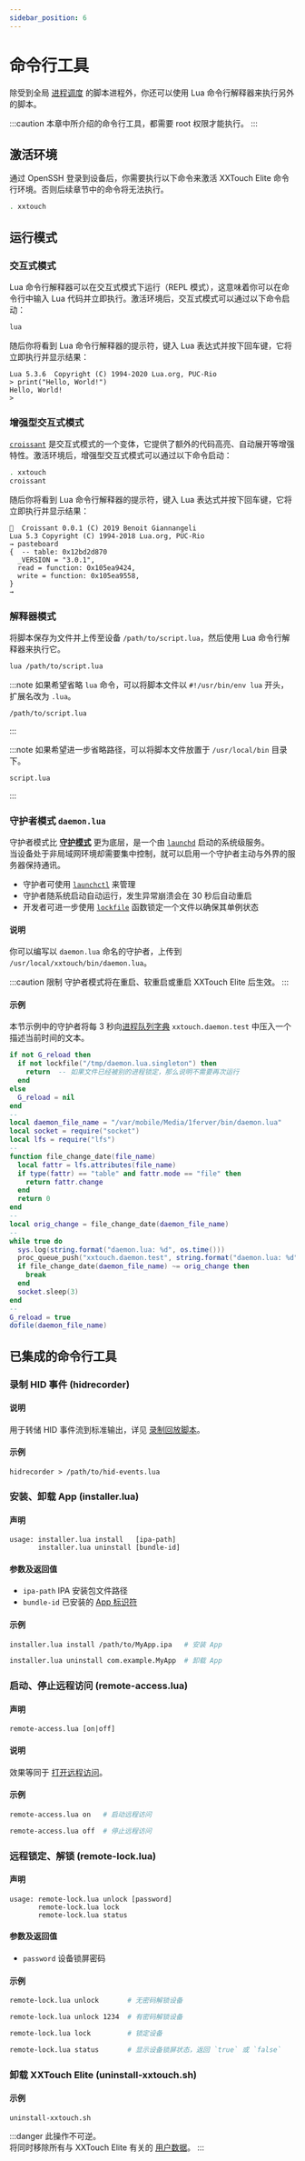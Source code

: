 ```yaml
---
sidebar_position: 6
---
```


# 命令行工具

除受到全局 [进程调度](./basic-concepts/process-control-flow.md#进程调度) 的脚本进程外，你还可以使用 Lua 命令行解释器来执行另外的脚本。

:::caution
本章中所介绍的命令行工具，都需要 root 权限才能执行。
:::

## 激活环境

通过 OpenSSH 登录到设备后，你需要执行以下命令来激活 XXTouch Elite 命令行环境。否则后续章节中的命令将无法执行。

```bash
. xxtouch
```

## 运行模式

### 交互式模式

Lua 命令行解释器可以在交互式模式下运行（REPL 模式），这意味着你可以在命令行中输入 Lua 代码并立即执行。激活环境后，交互式模式可以通过以下命令启动：

```bash
lua
```

随后你将看到 Lua 命令行解释器的提示符，键入 Lua 表达式并按下回车键，它将立即执行并显示结果：

```text
Lua 5.3.6  Copyright (C) 1994-2020 Lua.org, PUC-Rio
> print("Hello, World!")
Hello, World!
> 
```

### 增强型交互式模式

[`croissant`](https://github.com/giann/croissant) 是交互式模式的一个变体，它提供了额外的代码高亮、自动展开等增强特性。激活环境后，增强型交互式模式可以通过以下命令启动：

```bash
. xxtouch
croissant
```

随后你将看到 Lua 命令行解释器的提示符，键入 Lua 表达式并按下回车键，它将立即执行并显示结果：

```text
🥐  Croissant 0.0.1 (C) 2019 Benoit Giannangeli
Lua 5.3 Copyright (C) 1994-2018 Lua.org, PUC-Rio
→ pasteboard
{  -- table: 0x12bd2d870
  _VERSION = "3.0.1",
  read = function: 0x105ea9424,
  write = function: 0x105ea9558,
}
→ 
```

### 解释器模式

将脚本保存为文件并上传至设备 `/path/to/script.lua`，然后使用 Lua 命令行解释器来执行它。

```bash
lua /path/to/script.lua
```

:::note
如果希望省略 `lua` 命令，可以将脚本文件以 `#!/usr/bin/env lua` 开头，扩展名改为 `.lua`。

```bash
/path/to/script.lua
```

:::

:::note
如果希望进一步省略路径，可以将脚本文件放置于 `/usr/local/bin` 目录下。

```bash
script.lua
```

:::

### 守护者模式 `daemon.lua`

守护者模式比 [**守护模式**](./basic-concepts/daemon-mode.md#守护模式) 更为底层，是一个由 [`launchd`](https://www.launchd.info/) 启动的系统级服务。  
当设备处于非局域网环境却需要集中控制，就可以启用一个守护者主动与外界的服务器保持通讯。

* 守护者可使用 [`launchctl`](https://support.apple.com/zh-cn/guide/terminal/apdc6c1077b-5d5d-4d35-9c19-60f2397b2369/mac) 来管理
* 守护者随系统启动自动运行，发生异常崩溃会在 30 秒后自动重启
* 开发者可进一步使用 [`lockfile`](./basic-concepts/process-control-flow.md#锁定进程号文件-lockfile) 函数锁定一个文件以确保其单例状态

#### 说明

你可以编写以 `daemon.lua` 命名的守护者，上传到 `/usr/local/xxtouch/bin/daemon.lua`。

:::caution 限制
守护者模式将在重启、软重启或重启 XXTouch Elite 后生效。
:::

#### 示例

本节示例中的守护者将每 3 秒向[进程队列字典](./developer-manual/proc.md#进程队列字典) `xxtouch.daemon.test` 中压入一个描述当前时间的文本。

```lua title="daemon.lua" showLineNumbers
if not G_reload then
  if not lockfile("/tmp/daemon.lua.singleton") then
    return  -- 如果文件已经被别的进程锁定，那么说明不需要再次运行
  end
else
  G_reload = nil
end
--
local daemon_file_name = "/var/mobile/Media/1ferver/bin/daemon.lua"
local socket = require("socket")
local lfs = require("lfs")
--
function file_change_date(file_name)
  local fattr = lfs.attributes(file_name)
  if type(fattr) == "table" and fattr.mode == "file" then
    return fattr.change
  end
  return 0
end
--
local orig_change = file_change_date(daemon_file_name)
--
while true do
  sys.log(string.format("daemon.lua: %d", os.time()))
  proc_queue_push("xxtouch.daemon.test", string.format("daemon.lua: %d", os.time()))
  if file_change_date(daemon_file_name) ~= orig_change then
    break
  end
  socket.sleep(3)
end
--
G_reload = true
dofile(daemon_file_name)
```

## 已集成的命令行工具

### 录制 HID 事件 \(**hidrecorder**\)

#### 说明

用于转储 HID 事件流到标准输出，详见 [录制回放脚本](./tutorial-extras/simulate-touches.mdx#录制回放脚本)。

#### 示例

```text
hidrecorder > /path/to/hid-events.lua
```

### 安装、卸载 App \(**installer\.lua**\)

#### 声明

```text
usage: installer.lua install   [ipa-path]
       installer.lua uninstall [bundle-id]
```

#### 参数及返回值

* `ipa-path` IPA 安装包文件路径
* `bundle-id` 已安装的 [App 标识符](developer-manual/app.md#标识符)

#### 示例

```bash
installer.lua install /path/to/MyApp.ipa   # 安装 App
```

```bash
installer.lua uninstall com.example.MyApp  # 卸载 App
```

### 启动、停止远程访问 \(**remote\-access\.lua**\)

#### 声明

```text
remote-access.lua [on|off]
```

#### 说明

效果等同于 [打开远程访问](tutorial-basics/create-a-workspace.md#打开远程访问)。

#### 示例

```bash
remote-access.lua on   # 启动远程访问
```

```bash
remote-access.lua off  # 停止远程访问
```

### 远程锁定、解锁 \(**remote\-lock\.lua**\)

#### 声明

```text
usage: remote-lock.lua unlock [password]
       remote-lock.lua lock
       remote-lock.lua status
```

#### 参数及返回值

* `password` 设备锁屏密码

#### 示例

```bash
remote-lock.lua unlock       # 无密码解锁设备
```

```bash
remote-lock.lua unlock 1234  # 有密码解锁设备
```

```bash
remote-lock.lua lock         # 锁定设备
```

```bash
remote-lock.lua status       # 显示设备锁屏状态，返回 `true` 或 `false`
```

### 卸载 XXTouch Elite \(**uninstall\-xxtouch\.sh**\)

#### 示例

```text
uninstall-xxtouch.sh
```

:::danger
此操作不可逆。  
将同时移除所有与 XXTouch Elite 有关的 [用户数据](./basic-concepts/paths-and-permissions.md)。
:::
